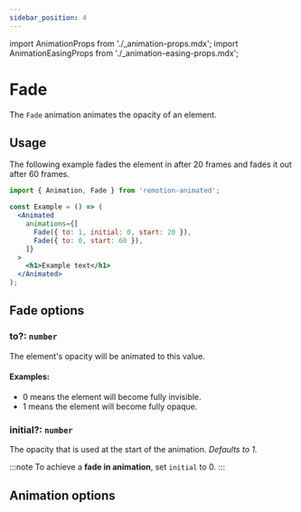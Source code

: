 ```yaml
---
sidebar_position: 4
---
```


import AnimationProps from './\_animation-props.mdx';
import AnimationEasingProps from './\_animation-easing-props.mdx';

# Fade

The `Fade` animation animates the opacity of an element.

## Usage

The following example fades the element in after 20 frames and fades it out after 60 frames.

```jsx
import { Animation, Fade } from 'remotion-animated';

const Example = () => (
  <Animated
    animations={[
      Fade({ to: 1, initial: 0, start: 20 }),
      Fade({ to: 0, start: 60 }),
    ]}
  >
    <h1>Example text</h1>
  </Animated>
);
```

## Fade options

### to?: `number`

The element's opacity will be animated to this value.

#### Examples:

- 0 means the element will become fully invisible.
- 1 means the element will become fully opaque.

### initial?: `number`

The opacity that is used at the start of the animation. _Defaults to 1._

:::note
To achieve a **fade in animation**, set `initial` to 0.
:::

## Animation options

<AnimationProps />
<AnimationEasingProps />
